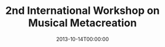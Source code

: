 ---
acronym: NUME 2013
date: '2013-10-14T00:00:00'
ext_url: http://www.metacreation.net/mume2013/
location: Boston, USA
submission_date: '2013-07-01T00:00:00'
title: 2nd International Workshop on Musical Metacreation
---